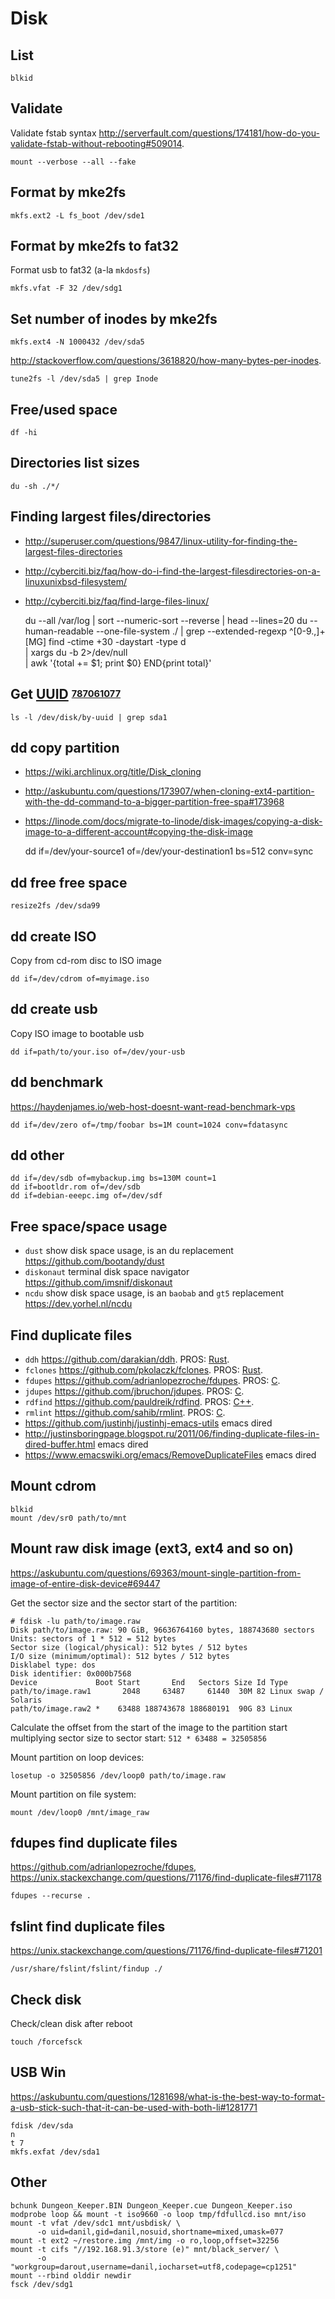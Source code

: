 # Disk

## List

    blkid

## Validate

Validate fstab syntax
<http://serverfault.com/questions/174181/how-do-you-validate-fstab-without-rebooting#509014>.

    mount --verbose --all --fake

## Format by mke2fs

    mkfs.ext2 -L fs_boot /dev/sde1

## Format by mke2fs to fat32

Format usb to fat32 (a-la `mkdosfs`)

    mkfs.vfat -F 32 /dev/sdg1

## Set number of inodes by mke2fs

    mkfs.ext4 -N 1000432 /dev/sda5

<http://stackoverflow.com/questions/3618820/how-many-bytes-per-inodes>.

    tune2fs -l /dev/sda5 | grep Inode

## Free/used space

    df -hi

## Directories list sizes

    du -sh ./*/

## Finding largest files/directories

* <http://superuser.com/questions/9847/linux-utility-for-finding-the-largest-files-directories>
* <http://cyberciti.biz/faq/how-do-i-find-the-largest-filesdirectories-on-a-linuxunixbsd-filesystem/>
* <http://cyberciti.biz/faq/find-large-files-linux/>

    du --all /var/log | sort --numeric-sort --reverse | head --lines=20
    du --human-readable --one-file-system ./ | grep --extended-regexp ^[0-9.,]+[MG]
    find  -ctime +30 -daystart -type d \
      | xargs du -b 2>/dev/null \
      | awk '{total += $1; print $0} END{print total}'

## Get [UUID][] <sup><sub>[787061077][]</sub></sup>

    ls -l /dev/disk/by-uuid | grep sda1

[uuid]: https://datatracker.ietf.org/doc/html/rfc4122 "RFC 4122"
[787061077]: http://unix.stackexchange.com/questions/658/linux-how-can-i-view-all-uuids-for-all-available-disks-on-my-system#660

## dd copy partition

* <https://wiki.archlinux.org/title/Disk_cloning>
* <http://askubuntu.com/questions/173907/when-cloning-ext4-partition-with-the-dd-command-to-a-bigger-partition-free-spa#173968>
* <https://linode.com/docs/migrate-to-linode/disk-images/copying-a-disk-image-to-a-different-account#copying-the-disk-image>

    dd if=/dev/your-source1 of=/dev/your-destination1 bs=512 conv=sync

## dd free free space

    resize2fs /dev/sda99

## dd create ISO

Copy from cd-rom disc to ISO image

    dd if=/dev/cdrom of=myimage.iso

## dd create usb

Copy ISO image to bootable usb

    dd if=path/to/your.iso of=/dev/your-usb

## dd benchmark

<https://haydenjames.io/web-host-doesnt-want-read-benchmark-vps>

    dd if=/dev/zero of=/tmp/foobar bs=1M count=1024 conv=fdatasync

## dd other

    dd if=/dev/sdb of=mybackup.img bs=130M count=1
    dd if=bootldr.rom of=/dev/sdb
    dd if=debian-eeepc.img of=/dev/sdf

## Free space/space usage

* `dust` show disk space usage, is an du replacement https://github.com/bootandy/dust
* `diskonaut` terminal disk space navigator https://github.com/imsnif/diskonaut
* `ncdu` show disk space usage, is an `baobab` and `gt5` replacement https://dev.yorhel.nl/ncdu

## Find duplicate files

* `ddh` <https://github.com/darakian/ddh>. PROS: [Rust][].
* `fclones` <https://github.com/pkolaczk/fclones>. PROS: [Rust][].
* `fdupes` <https://github.com/adrianlopezroche/fdupes>. PROS: [C][].
* `jdupes` <https://github.com/jbruchon/jdupes>. PROS: [C][].
* `rdfind` <https://github.com/pauldreik/rdfind>. PROS: [C++][CPP].
* `rmlint` <https://github.com/sahib/rmlint>. PROS: [C][].
* https://github.com/justinhj/justinhj-emacs-utils emacs dired
* http://justinsboringpage.blogspot.ru/2011/06/finding-duplicate-files-in-dired-buffer.html emacs dired
* https://www.emacswiki.org/emacs/RemoveDuplicateFiles emacs dired

[c]: https://iso.org/standard/74528.html
[cpp]: https://isocpp.org "C++"
[rust]: https://github.com/rust-lang/rust

## Mount cdrom

    blkid
    mount /dev/sr0 path/to/mnt

## Mount raw disk image (ext3, ext4 and so on)

<https://askubuntu.com/questions/69363/mount-single-partition-from-image-of-entire-disk-device#69447>

Get the sector size and the sector start of the partition:

    # fdisk -lu path/to/image.raw
    Disk path/to/image.raw: 90 GiB, 96636764160 bytes, 188743680 sectors
    Units: sectors of 1 * 512 = 512 bytes
    Sector size (logical/physical): 512 bytes / 512 bytes
    I/O size (minimum/optimal): 512 bytes / 512 bytes
    Disklabel type: dos
    Disk identifier: 0x000b7568
    Device             Boot Start       End   Sectors Size Id Type
    path/to/image.raw1       2048     63487     61440  30M 82 Linux swap / Solaris
    path/to/image.raw2 *    63488 188743678 188680191  90G 83 Linux

Calculate the offset from the start of the image to the partition start
multiplying sector size to sector start: `512 * 63488 = 32505856`

Mount partition on loop devices:

    losetup -o 32505856 /dev/loop0 path/to/image.raw

Mount partition on file system:

    mount /dev/loop0 /mnt/image_raw

## fdupes find duplicate files

<https://github.com/adrianlopezroche/fdupes>,
<https://unix.stackexchange.com/questions/71176/find-duplicate-files#71178>

    fdupes --recurse .

## fslint find duplicate files

<https://unix.stackexchange.com/questions/71176/find-duplicate-files#71201>

    /usr/share/fslint/fslint/findup ./

## Check disk

Check/clean disk after reboot

    touch /forcefsck

## USB Win

<https://askubuntu.com/questions/1281698/what-is-the-best-way-to-format-a-usb-stick-such-that-it-can-be-used-with-both-li#1281771>

    fdisk /dev/sda
    n
    t 7
    mkfs.exfat /dev/sda1

## Other

    bchunk Dungeon_Keeper.BIN Dungeon_Keeper.cue Dungeon_Keeper.iso
    modprobe loop && mount -t iso9660 -o loop tmp/fdfullcd.iso mnt/iso
    mount -t vfat /dev/sdc1 mnt/usbdisk/ \
          -o uid=danil,gid=danil,nosuid,shortname=mixed,umask=077
    mount -t ext2 ~/restore.img /mnt/img -o ro,loop,offset=32256
    mount -t cifs "//192.168.91.3/store (e)" mnt/black_server/ \
          -o "workgroup=darout,username=danil,iocharset=utf8,codepage=cp1251"
    mount --rbind olddir newdir
    fsck /dev/sdg1
